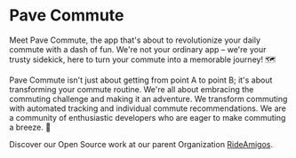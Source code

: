 # Pave Commute

Meet Pave Commute, the app that's about to revolutionize your daily commute with a dash of fun. We're not your ordinary app – we're your trusty sidekick, here to turn your commute into a memorable journey! 🗺️

Pave Commute isn't just about getting from point A to point B; it's about transforming your commute routine. We're all about embracing the commuting challenge and making it an adventure. We transform commuting with automated tracking and individual commute recommendations.
We are a community of enthusiastic developers who are eager to make commuting a breeze. 🚗

Discover our Open Source work at our parent Organization [RideAmigos](https://github.com/RideAmigosCorp).
